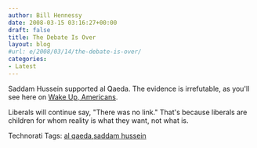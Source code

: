```yaml
---
author: Bill Hennessy
date: 2008-03-15 03:16:27+00:00
draft: false
title: The Debate Is Over
layout: blog
#url: e/2008/03/14/the-debate-is-over/
categories:
- Latest
---
```


Saddam Hussein supported al Qaeda. The evidence is irrefutable, as you'll see here on [Wake Up, Americans](https://wwwwakeupamericans-spree.blogspot.com/2008/03/saddam-and-terrorism-emerging-insights.html).

 

Liberals will continue say, "There was no link." That's because liberals are children for whom reality is what they want, not what is.

 

 

  

Technorati Tags: [al qaeda](https://technorati.com/tags/al%20qaeda),[saddam hussein](https://technorati.com/tags/saddam%20hussein)
